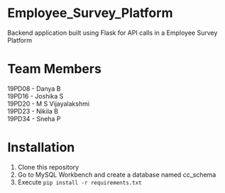 # Employee_Survey_Platform

Backend application built using Flask for API calls in a Employee Survey Platform

# Team Members

19PD08 - Danya B   
19PD16 - Joshika S    
19PD20 - M S Vijayalakshmi   
19PD23 - Nikila B    
19PD34 - Sneha P   

# Installation

1. Clone this repository
2. Go to MySQL Workbench and create a database named cc_schema
3. Execute ```pip install -r requirements.txt```


